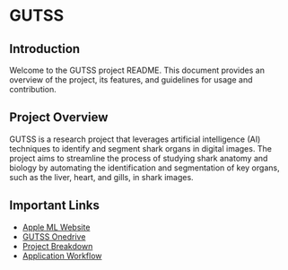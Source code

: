 # GUTSS

## Introduction
Welcome to the GUTSS project README. This document provides an overview of the project, its features, and guidelines for usage and contribution.

## Project Overview
GUTSS is a research project that leverages artificial intelligence (AI) techniques to identify and segment shark organs in digital images. The project aims to streamline the process of studying shark anatomy and biology by automating the identification and segmentation of key organs, such as the liver, heart, and gills, in shark images.

## Important Links
- [Apple ML Website](https://developer.apple.com/machine-learning/create-ml/)
- [GUTSS Onedrive](https://uflorida-my.sharepoint.com/:f:/g/personal/morgan_cobb_ufl_edu/Erj-gcSogrJPp6MnXCKnXPYB5RfFWFMDuGJ-etlIF9l13Q?e=E3o2nx)
- [Project Breakdown](https://uflorida-my.sharepoint.com/:w:/g/personal/morgan_cobb_ufl_edu/ER5RklVTE2tNg4ckU55aoXsBC5AhA6zJvDya9dUKeCoyqA?e=qAKHVs)
- [Application Workflow](https://www.figma.com/file/jCR2j32R40tH9wUZq86rZ9/SharkAI-App?type=whiteboard&node-id=0-1&t=9iuQ6qsIYGbLzMaS-0)
